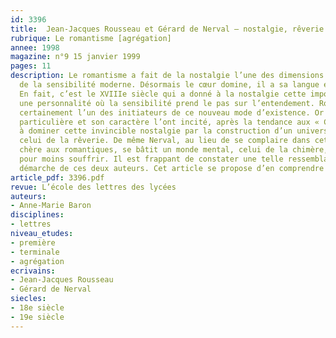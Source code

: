 ```yaml
---
id: 3396
title:  Jean-Jacques Rousseau et Gérard de Nerval – nostalgie, rêverie et chimère
rubrique: Le romantisme [agrégation]
annee: 1998
magazine: n°9 15 janvier 1999
pages: 11
description: Le romantisme a fait de la nostalgie l’une des dimensions essentielles
  de la sensibilité moderne. Désormais le cœur domine, il a sa langue et ses raisons.
  En fait, c’est le XVIIIe siècle qui a donné à la nostalgie cette importance dans
  une personnalité où la sensibilité prend le pas sur l’entendement. Rousseau est
  certainement l’un des initiateurs de ce nouveau mode d’existence. Or son histoire
  particulière et son caractère l’ont incité, après la tendance aux « Confessions »,
  à dominer cette invincible nostalgie par la construction d’un univers imaginaire,
  celui de la rêverie. De même Nerval, au lieu de se complaire dans cette mélancolie
  chère aux romantiques, se bâtit un monde mental, celui de la chimère, où il se réfugie
  pour moins souffrir. Il est frappant de constater une telle ressemblance dans la
  démarche de ces deux auteurs. Cet article se propose d’en comprendre les causes.
article_pdf: 3396.pdf
revue: L’école des lettres des lycées
auteurs:
- Anne-Marie Baron
disciplines:
- lettres
niveau_etudes:
- première
- terminale
- agrégation
ecrivains:
- Jean-Jacques Rousseau
- Gérard de Nerval
siecles:
- 18e siècle
- 19e siècle
---
```

